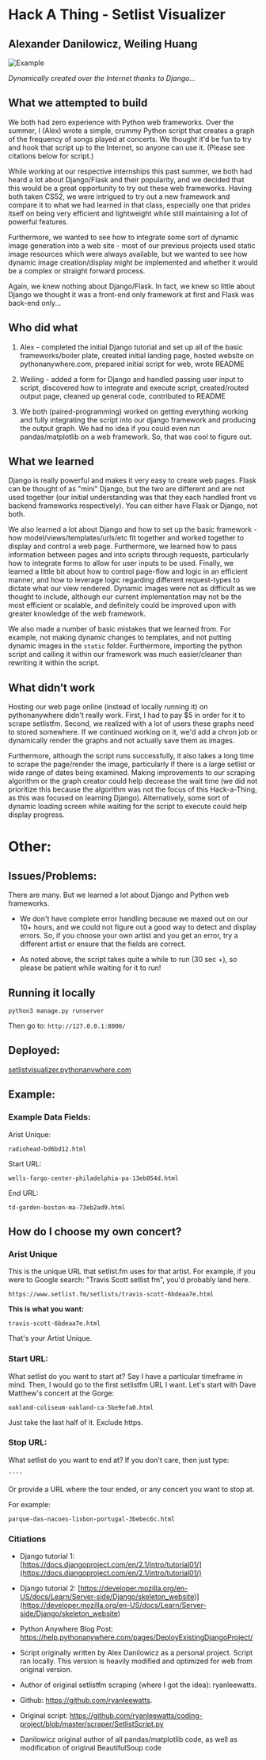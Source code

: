 # Hack A Thing - Setlist Visualizer

## Alexander Danilowicz, Weiling Huang

![Example](ExampleOutput.png)

*Dynamically created over the Internet thanks to  Django...*

## What we attempted to build

We both had zero experience with Python web frameworks. Over the summer, I (Alex) wrote a simple, crummy Python script that creates a graph of the frequency of songs played at concerts. We thought it'd be fun to try and hook that script up to the Internet, so anyone can use it. (Please see citations below for script.)

While working at our respective internships this past summer, we both had heard a lot about Django/Flask and their popularity, and we decided that this would be a great opportunity to try out these web frameworks. Having both taken CS52, we were intrigued to try out a new framework and compare it to what we had learned in that class, especially one that prides itself on being very efficient and lightweight while still maintaining a lot of powerful features.

Furthermore, we wanted to see how to integrate some sort of dynamic image generation into a web site - most of our previous projects used static image resources which were always available, but we wanted to see how dynamic image creation/display might be implemented and whether it would be a complex or straight forward process.

Again, we knew nothing about Django/Flask. In fact, we knew so little about Django we thought it was a front-end only framework at first and Flask was back-end only...


## Who did what

1. Alex - completed the initial Django tutorial and set up all of the basic frameworks/boiler plate, created initial landing page, hosted website on pythonanywhere.com, prepared initial script for web, wrote README

1. Weiling - added a form for Django and handled passing user input to script, discovered how to integrate and execute script, created/routed output page, cleaned up general code, contributed to README

1. We both (paired-programming) worked on getting everything working and fully integrating the script into our django framework and producing the output graph. We had no idea if you could even run pandas/matplotlib on a web framework. So, that was cool to figure out.

## What we  learned

Django is really powerful and makes it very easy to create web pages. Flask can be thought of as "mini" Django, but the two are different and are not used together (our initial understanding was that they each handled front vs backend frameworks respectively). You can either have Flask or Django, not both.

We also learned a lot about Django and how to set up the basic framework - how model/views/templates/urls/etc fit together and worked together to display and control a web page. Furthermore, we learned how to pass information between pages and into scripts through requests, particularly how to integrate forms to allow for user inputs to be used. Finally, we learned a little bit about how to control page-flow and logic in an efficient manner, and how to leverage logic regarding different request-types to dictate what our view rendered. Dynamic images were not as difficult as we thought to include, although our current implementation may not be the most efficient or scalable, and definitely could be improved upon with greater knowledge of the web framework.

We also made a number of basic mistakes that we learned from. For example, not making dynamic changes to templates, and not putting dynamic images in the `static` folder. Furthermore, importing the python script and calling it within our framework was much easier/cleaner than rewriting it within the script.

## What didn’t work

Hosting our web page online (instead of locally running it) on pythonanywhere didn't really work. First, I had to pay $5 in order for it to scrape setlistfm. Second, we realized with a lot of users these graphs need to stored somewhere. If we continued working on it, we'd add a chron job or dynamically render the graphs and not actually save them as images.

Furthermore, although the script runs successfully, it also takes a long time to scrape the page/render the image, particularly if there is a large setlist or wide range of dates being examined. Making improvements to our scraping algorithm or the graph creator could help decrease the wait time (we did not prioritize this because the algorithm was not the focus of this Hack-a-Thing, as this was focused on learning Django). Alternatively, some sort of dynamic loading screen while waiting for the script to execute could help display progress.

# Other:

## Issues/Problems:

There are many. But we learned a lot about Django and Python web frameworks.

- We don't have complete error handling because we maxed out on our 10+ hours, and we could not figure out a good way to detect and display errors. So, if you choose your own artist and you get an error, try a different artist or ensure that the fields are correct.

- As noted above, the script takes quite a while to run (30 sec +), so please be patient while waiting for it to run!

## Running it locally

```python3 manage.py runserver```

Then go to: `http://127.0.0.1:8000/`

## Deployed:

[setlistvisualizer.pythonanywhere.com](http://setlistvisualizer.pythonanywhere.com)

## Example:

### Example Data Fields:

Arist Unique:

`radiohead-bd6bd12.html`

Start URL:

`wells-fargo-center-philadelphia-pa-13eb054d.html`

End URL:

`td-garden-boston-ma-73eb2ad9.html`


## How do I choose my own concert?

### Arist Unique

This is the unique URL that setlist.fm uses for that artist. For example, if you were to Google search: "Travis Scott setlist fm", you'd probably land here.

```
https://www.setlist.fm/setlists/travis-scott-6bdeaa7e.html
```
**This is what you want:**

```
travis-scott-6bdeaa7e.html
```

That's your Artist Unique.

### Start URL:

What setlist do you want to start at? Say I have a particular timeframe in mind. Then, I would go to the first setlistfm URL I want. Let's start with Dave Matthew's concert at the Gorge:

```
oakland-coliseum-oakland-ca-5be9efa0.html
```

Just take the last half of it. Exclude https.

### Stop URL:

What setlist do you want to end at? If you don't care, then just type:

```
''''
```

Or provide a URL where the tour ended, or any concert you want to stop at.

For example:

```
parque-das-nacoes-lisbon-portugal-3bebec6c.html
```

### Citiations

- Django tutorial 1: [https://docs.djangoproject.com/en/2.1/intro/tutorial01/](https://docs.djangoproject.com/en/2.1/intro/tutorial01/)

- Django tutorial 2: [https://developer.mozilla.org/en-US/docs/Learn/Server-side/Django/skeleton_website)] (https://developer.mozilla.org/en-US/docs/Learn/Server-side/Django/skeleton_website)

- Python Anywhere Blog Post: [https://help.pythonanywhere.com/pages/DeployExistingDjangoProject/
](https://help.pythonanywhere.com/pages/DeployExistingDjangoProject/
)

- Script originally written by Alex Danilowicz as a personal project. Script ran locally. This version is heavily modified and optimized for web from original version.

- Author of original setlistfm scraping (where I got the idea): ryanleewatts.

- Github: https://github.com/ryanleewatts.

- Original script: https://github.com/ryanleewatts/coding-project/blob/master/scraper/SetlistScript.py

- Danilowicz original author of all pandas/matplotlib code, as well as modification of original BeautifulSoup code
